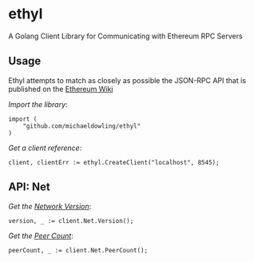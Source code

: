 # ethyl
A Golang Client Library for Communicating with Ethereum RPC Servers

## Usage

Ethyl attempts to match as closely as possible the JSON-RPC API that is published on the [Ethereum Wiki](https://github.com/ethereum/wiki/wiki/JSON-RPC#eth_getblockbyhash)



_Import the library_:

    import (
        "github.com/michaeldowling/ethyl"
    )

_Get a client reference_:
    
    client, clientErr := ethyl.CreateClient("localhost", 8545);


## API:  Net
    

_Get the [Network Version](https://github.com/ethereum/wiki/wiki/JSON-RPC#net_version)_:

    version, _ := client.Net.Version();


_Get the [Peer Count](https://github.com/ethereum/wiki/wiki/JSON-RPC#net_peercount)_:

    peerCount, _ := client.Net.PeerCount();
    


